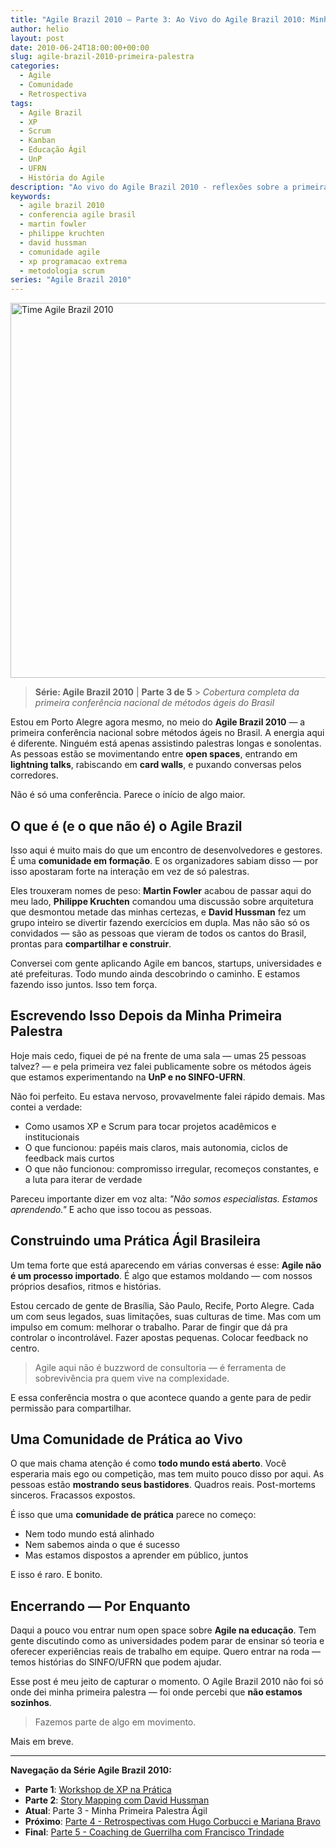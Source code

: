 ```yaml
---
title: "Agile Brazil 2010 – Parte 3: Ao Vivo do Agile Brazil 2010: Minha Primeira Palestra sobre Agile"
author: helio
layout: post
date: 2010-06-24T18:00:00+00:00
slug: agile-brazil-2010-primeira-palestra
categories:
  - Agile
  - Comunidade
  - Retrospectiva
tags:
  - Agile Brazil
  - XP
  - Scrum
  - Kanban
  - Educação Ágil
  - UnP
  - UFRN
  - História do Agile
description: "Ao vivo do Agile Brazil 2010 - reflexões sobre a primeira conferência nacional de métodos ágeis do Brasil, minha primeira palestra sobre agile e o nascimento de uma comunidade."
keywords:
  - agile brazil 2010
  - conferencia agile brasil
  - martin fowler
  - philippe kruchten
  - david hussman
  - comunidade agile
  - xp programacao extrema
  - metodologia scrum
series: "Agile Brazil 2010"
---
```


[<img class="aligncenter size-full wp-image-210" src="/uploads/2010/06/agile-brazil-2010-team.jpg" alt="Time Agile Brazil 2010" width="800" height="600" srcset="/uploads/2010/06/agile-brazil-2010-team.jpg 800w, /uploads/2010/06/agile-brazil-2010-team.jpg 600w" sizes="(max-width: 800px) 100vw, 800px" />][1]

> **Série: Agile Brazil 2010** | **Parte 3 de 5** > _Cobertura completa da primeira conferência nacional de métodos ágeis do Brasil_

Estou em Porto Alegre agora mesmo, no meio do **Agile Brazil 2010** — a primeira conferência nacional sobre métodos ágeis no Brasil. A energia aqui é diferente. Ninguém está apenas assistindo palestras longas e sonolentas. As pessoas estão se movimentando entre **open spaces**, entrando em **lightning talks**, rabiscando em **card walls**, e puxando conversas pelos corredores.

Não é só uma conferência. Parece o início de algo maior.

## O que é (e o que não é) o Agile Brazil

Isso aqui é muito mais do que um encontro de desenvolvedores e gestores. É uma **comunidade em formação**. E os organizadores sabiam disso — por isso apostaram forte na interação em vez de só palestras.

Eles trouxeram nomes de peso: **Martin Fowler** acabou de passar aqui do meu lado, **Philippe Kruchten** comandou uma discussão sobre arquitetura que desmontou metade das minhas certezas, e **David Hussman** fez um grupo inteiro se divertir fazendo exercícios em dupla. Mas não são só os convidados — são as pessoas que vieram de todos os cantos do Brasil, prontas para **compartilhar e construir**.

Conversei com gente aplicando Agile em bancos, startups, universidades e até prefeituras. Todo mundo ainda descobrindo o caminho. E estamos fazendo isso juntos. Isso tem força.

## Escrevendo Isso Depois da Minha Primeira Palestra

Hoje mais cedo, fiquei de pé na frente de uma sala — umas 25 pessoas talvez? — e pela primeira vez falei publicamente sobre os métodos ágeis que estamos experimentando na **UnP e no SINFO-UFRN**.

Não foi perfeito. Eu estava nervoso, provavelmente falei rápido demais. Mas contei a verdade:

- Como usamos XP e Scrum para tocar projetos acadêmicos e institucionais
- O que funcionou: papéis mais claros, mais autonomia, ciclos de feedback mais curtos
- O que não funcionou: compromisso irregular, recomeços constantes, e a luta para iterar de verdade

Pareceu importante dizer em voz alta: _"Não somos especialistas. Estamos aprendendo."_ E acho que isso tocou as pessoas.

## Construindo uma Prática Ágil Brasileira

Um tema forte que está aparecendo em várias conversas é esse: **Agile não é um processo importado**. É algo que estamos moldando — com nossos próprios desafios, ritmos e histórias.

Estou cercado de gente de Brasília, São Paulo, Recife, Porto Alegre. Cada um com seus legados, suas limitações, suas culturas de time. Mas com um impulso em comum: melhorar o trabalho. Parar de fingir que dá pra controlar o incontrolável. Fazer apostas pequenas. Colocar feedback no centro.

> Agile aqui não é buzzword de consultoria — é ferramenta de sobrevivência pra quem vive na complexidade.

E essa conferência mostra o que acontece quando a gente para de pedir permissão para compartilhar.

## Uma Comunidade de Prática ao Vivo

O que mais chama atenção é como **todo mundo está aberto**. Você esperaria mais ego ou competição, mas tem muito pouco disso por aqui. As pessoas estão **mostrando seus bastidores**. Quadros reais. Post-mortems sinceros. Fracassos expostos.

É isso que uma **comunidade de prática** parece no começo:

- Nem todo mundo está alinhado
- Nem sabemos ainda o que é sucesso
- Mas estamos dispostos a aprender em público, juntos

E isso é raro. E bonito.

## Encerrando — Por Enquanto

Daqui a pouco vou entrar num open space sobre **Agile na educação**. Tem gente discutindo como as universidades podem parar de ensinar só teoria e oferecer experiências reais de trabalho em equipe. Quero entrar na roda — temos histórias do SINFO/UFRN que podem ajudar.

Esse post é meu jeito de capturar o momento. O Agile Brazil 2010 não foi só onde dei minha primeira palestra — foi onde percebi que **não estamos sozinhos**.

> Fazemos parte de algo em movimento.

Mais em breve.

---

**Navegação da Série Agile Brazil 2010:**

- **Parte 1**: [Workshop de XP na Prática](../2010-06-22-agile-brazil-2010-introducao-a-programacao-extrema-xp/)
- **Parte 2**: [Story Mapping com David Hussman](../2010-06-23-agile-brazil-2010-user-story-map-hussman/)
- **Atual**: Parte 3 - Minha Primeira Palestra Ágil
- **Próximo**: [Parte 4 - Retrospectivas com Hugo Corbucci e Mariana Bravo](../2010-06-25-agile-brazil-2010-retrospectives-corbucci-bravo/)
- **Final**: [Parte 5 - Coaching de Guerrilha com Francisco Trindade](../2010-06-25-agile-brazil-2010-guerrilla-coaching-trindade/)

[1]: /uploads/2010/06/agile-brazil-2010-team.jpg

